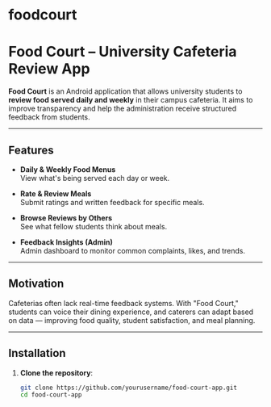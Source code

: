 # foodcourt
# Food Court – University Cafeteria Review App

**Food Court** is an Android application that allows university students to **review food served daily and weekly** in their campus cafeteria. It aims to improve transparency and help the administration receive structured feedback from students.

---

##  Features

-  **Daily & Weekly Food Menus**  
  View what's being served each day or week.

-  **Rate & Review Meals**  
  Submit ratings and written feedback for specific meals.

-  **Browse Reviews by Others**  
  See what fellow students think about meals.

-  **Feedback Insights (Admin)**  
  Admin dashboard to monitor common complaints, likes, and trends.

---

##  Motivation

Cafeterias often lack real-time feedback systems. With "Food Court," students can voice their dining experience, and caterers can adapt based on data — improving food quality, student satisfaction, and meal planning.

---

##  Installation

1. **Clone the repository**:
   ```bash
   git clone https://github.com/yourusername/food-court-app.git
   cd food-court-app
